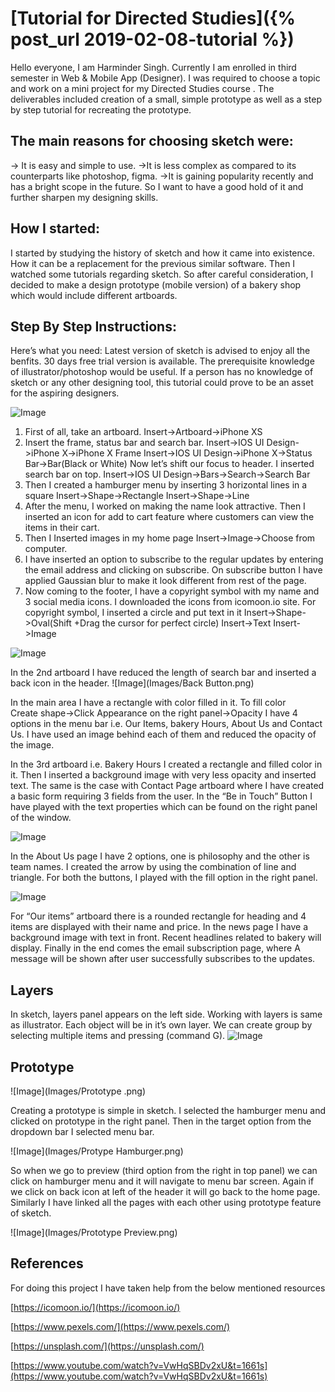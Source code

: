 # [Tutorial for Directed Studies]({% post_url 2019-02-08-tutorial %})


Hello everyone, I am Harminder Singh. Currently I am enrolled in third semester in Web & Mobile App (Designer). I was required to choose a topic and work on a mini project for my Directed Studies course . The deliverables included creation of a small, simple prototype as well as a step by step tutorial for recreating the prototype.

## The main reasons for choosing sketch were:

-> It is easy and simple to use.
->It is less complex as compared to its counterparts like photoshop, figma.
->It is gaining popularity recently and has a bright scope in the future. So I want to have a good hold of it and further sharpen my designing skills.

## How I started:

I started by studying the history of sketch and how it came into existence. How it can be a replacement for the previous similar software. Then I watched some tutorials regarding sketch. So after careful consideration, I decided to make a design prototype (mobile version) of a bakery shop which would include different artboards.

## Step By Step Instructions:

Here’s what you need:
Latest version of sketch is advised to enjoy all the benfits. 30 days free trial version is available. The prerequisite knowledge of illustrator/photoshop would be useful. If a person has no knowledge of sketch or any other designing tool, this tutorial could  prove to be an asset for the aspiring designers.

![Image](Images/Sketch.png)


1. First of all, take an artboard.  Insert->Artboard->iPhone XS
2. Insert the frame, status bar and search bar.
Insert->IOS UI Design->iPhone X->iPhone X Frame
Insert->IOS UI Design->iPhone X->Status Bar->Bar(Black or White)
Now let’s shift our focus to header. I inserted search bar on top. 
Insert->IOS UI Design->Bars->Search->Search Bar
3. Then I created a hamburger menu by inserting 3 horizontal lines in a square
Insert->Shape->Rectangle
Insert->Shape->Line
4. After the menu, I worked on making the name look attractive. Then I inserted an icon for add to cart feature where customers can view the items in their cart.
5. Then I Inserted images in my home page
Insert->Image->Choose from computer.
6. I have inserted an option to subscribe to the regular updates by entering the email address and clicking on subscribe. On subscribe button I have applied Gaussian blur to make it look different from rest of the page.
7. Now coming to the footer, I have a copyright symbol with my name and 3 social media icons. I downloaded the icons from icomoon.io site. For copyright symbol, I inserted a circle and put text in it
Insert->Shape->Oval(Shift +Drag the cursor for perfect circle)
Insert->Text
Insert->Image

![Image](Images/Footer.png)

In the 2nd artboard I have reduced the length of search bar and inserted a back icon in the header.
![Image](Images/Back Button.png)

In the main area I have a rectangle with color filled in it. To fill color  
Create shape->Click Appearance on the right panel->Opacity
I have 4 options in the menu bar i.e. Our Items, bakery Hours, About Us and Contact Us. I have used an image behind each of them and reduced the opacity of the image.

In the 3rd artboard i.e. Bakery Hours I created a rectangle and filled color in it. Then I inserted a background image with very less opacity and inserted text. The same is the case with Contact Page artboard where I have created a basic form requiring 3 fields from the user. In the “Be in Touch” Button I have played with the text properties which can be found on the right panel of the window.

![Image](Images/Text.png)

In the About Us page I have 2 options, one is philosophy and the other is team names. I created the arrow by using the combination of line and triangle. For both the buttons, I played with the fill option in the right panel.

![Image](Images/Fills.png)

For “Our items” artboard there is a rounded rectangle for heading and 4 items are displayed with their name and price. In the news page I have a background image with text in front. Recent headlines related to bakery will display. Finally in the end comes the email subscription page, where A message will be shown after user successfully subscribes to the updates. 

## Layers

In sketch, layers panel appears on the left side. Working with layers is same as illustrator. Each object will be in it’s own layer. We can create group by selecting multiple items and pressing (command G).
![Image](Images/Layers.png)

## Prototype

![Image](Images/Prototype .png)

Creating a prototype is simple in sketch. I selected the hamburger menu and clicked on prototype in the right panel. Then in the target option from the dropdown bar I selected menu bar.

![Image](Images/Protype Hamburger.png)

So when we go to preview (third option from the right in top panel) we can click on hamburger menu and it will navigate to menu bar screen. Again if we click on back icon at left of the header it will go back to the home page. Similarly I have linked all the pages with each other using prototype feature of sketch.

![Image](Images/Prototype Preview.png)



## References
For doing this project I have taken help from the below mentioned resources

[https://icomoon.io/](https://icomoon.io/)

[https://www.pexels.com/](https://www.pexels.com/)

[https://unsplash.com/](https://unsplash.com/)

[https://www.youtube.com/watch?v=VwHqSBDv2xU&t=1661s](https://www.youtube.com/watch?v=VwHqSBDv2xU&t=1661s)
